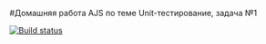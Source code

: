 #Домашняя работа AJS по теме Unit-тестирование, задача №1

[![Build status](https://ci.appveyor.com/api/projects/status/l0nahjdy0pmutq2a?svg=true)](https://ci.appveyor.com/project/biryukova-nadezhda/ajs-hw-4-1)
